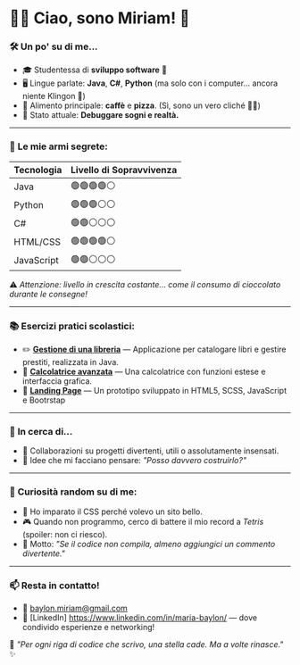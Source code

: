 # 👩‍💻 Ciao, sono Miriam! 👋

### 🛠️ **Un po' su di me...**
- 🎓 Studentessa di **sviluppo software** 🚀
- 🖥️ Lingue parlate: **Java**, **C#**, **Python** (ma solo con i computer... ancora niente Klingon 👾)
- 🍕 Alimento principale: **caffè** e **pizza**. (Sì, sono un vero cliché 🤷‍♀️)
- 🛌 Stato attuale: **Debuggare sogni e realtà.**

---

### 🧰 **Le mie armi segrete:**
| Tecnologia | Livello di Sopravvivenza |
|------------|--------------------------|
| Java       | 🟢🟢🟢🟢⚪ |
| Python     | 🟢🟢🟢⚪⚪ |
| C#         | 🟢🟢⚪⚪⚪ |
| HTML/CSS   | 🟢🟢🟢🟢⚪ |
| JavaScript | 🟢🟢⚪⚪⚪ |

⚠️ *Attenzione: livello in crescita costante... come il consumo di cioccolato durante le consegne!*

---

### 📚 **Esercizi pratici scolastici:**
- ✏️ [**Gestione di una libreria**](#) — Applicazione per catalogare libri e gestire prestiti, realizzata in Java.
- 🧮 [**Calcolatrice avanzata**](#) — Una calcolatrice con funzioni estese e interfaccia grafica.
- 🛒 [**Landing Page**](#) — Un prototipo sviluppato in HTML5, SCSS, JavaScript e Bootrstap
---

### 🌱 **In cerca di...**
- 🤝 Collaborazioni su progetti divertenti, utili o assolutamente insensati.  
- 🧠 Idee che mi facciano pensare: *"Posso davvero costruirlo?"*

---

### 🎲 **Curiosità random su di me:**
- 🎨 Ho imparato il CSS perché volevo un sito bello.
- 🎮 Quando non programmo, cerco di battere il mio record a *Tetris* (spoiler: non ci riesco).  
- 🌌 Motto: *"Se il codice non compila, almeno aggiungici un commento divertente."*

---

### 📫 **Resta in contatto!**
- 📧 baylon.miriam@gmail.com  
- 🔗 [LinkedIn] https://www.linkedin.com/in/maria-baylon/ — dove condivido esperienze e networking!

🚀 *"Per ogni riga di codice che scrivo, una stella cade. Ma a volte rinasce."* ✨
